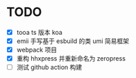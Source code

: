 # TODO

- [x] tooa ts 版本 koa
- [x] emii 手写基于 esbuild 的类 umi 简易框架
- [x] webpack 项目
- [x] 重构 hhxpress 并重新命名为 zeropress
- [ ] 测试 github action 构建
